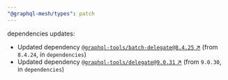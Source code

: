 ```yaml
---
"@graphql-mesh/types": patch
---
```

dependencies updates:
  - Updated dependency [`@graphql-tools/batch-delegate@8.4.25` ↗︎](https://www.npmjs.com/package/@graphql-tools/batch-delegate/v/8.4.25) (from `8.4.24`, in `dependencies`)
  - Updated dependency [`@graphql-tools/delegate@9.0.31` ↗︎](https://www.npmjs.com/package/@graphql-tools/delegate/v/9.0.31) (from `9.0.30`, in `dependencies`)
